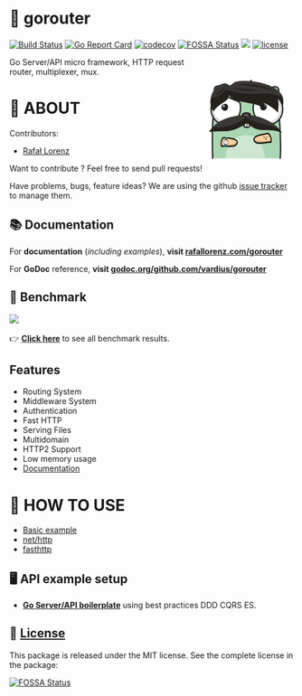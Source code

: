 🍃 gorouter
================
[![Build Status](https://travis-ci.com/vardius/gorouter.svg?branch=master)](https://travis-ci.com/vardius/gorouter)
[![Go Report Card](https://goreportcard.com/badge/github.com/vardius/gorouter)](https://goreportcard.com/report/github.com/vardius/gorouter)
[![codecov](https://codecov.io/gh/vardius/gorouter/branch/master/graph/badge.svg)](https://codecov.io/gh/vardius/gorouter)
[![FOSSA Status](https://app.fossa.io/api/projects/git%2Bgithub.com%2Fvardius%2Fgorouter.svg?type=shield)](https://app.fossa.io/projects/git%2Bgithub.com%2Fvardius%2Fgorouter?ref=badge_shield)
[![](https://godoc.org/github.com/vardius/gorouter?status.svg)](http://godoc.org/github.com/vardius/gorouter)
[![license](https://img.shields.io/github/license/mashape/apistatus.svg)](https://github.com/vardius/gorouter/blob/master/LICENSE.md)

<img align="right" height="180px" src="website/src/static/img/logo.png" alt="logo" />

Go Server/API micro framework, HTTP request router, multiplexer, mux.

📖 ABOUT
==================================================
Contributors:

* [Rafał Lorenz](http://rafallorenz.com)

Want to contribute ? Feel free to send pull requests!

Have problems, bugs, feature ideas?
We are using the github [issue tracker](https://github.com/vardius/gorouter/issues) to manage them.

## 📚 Documentation

For **documentation** (_including examples_), **visit [rafallorenz.com/gorouter](http://rafallorenz.com/gorouter)**

For **GoDoc** reference, **visit [godoc.org/github.com/vardius/gorouter](http://godoc.org/github.com/vardius/gorouter)**

## 🚅 Benchmark

[![](../master/website/src/static/img/benchmarks/benchmark.png)](http://rafallorenz.com/gorouter/docs/benchmark)

👉 **[Click here](http://rafallorenz.com/gorouter/docs/benchmark)** to see all benchmark results.

## Features
- Routing System
- Middleware System
- Authentication
- Fast HTTP
- Serving Files
- Multidomain
- HTTP2 Support
- Low memory usage
- [Documentation](http://rafallorenz.com/gorouter/)

🚏 HOW TO USE
==================================================

- [Basic example](http://rafallorenz.com/gorouter/docs/basic-example)
- [net/http](http://rafallorenz.com/gorouter/docs/basic-example#nethttp)
- [fasthttp](http://rafallorenz.com/gorouter/docs/basic-example#fasthttp)

## 🖥️ API example setup

- **[Go Server/API boilerplate](https://github.com/vardius/go-api-boilerplate)** using best practices DDD CQRS ES.

📜 [License](LICENSE.md)
-------

This package is released under the MIT license. See the complete license in the package:

[![FOSSA Status](https://app.fossa.io/api/projects/git%2Bgithub.com%2Fvardius%2Fgorouter.svg?type=large)](https://app.fossa.io/projects/git%2Bgithub.com%2Fvardius%2Fgorouter?ref=badge_large)
